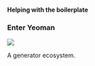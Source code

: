 ####  Helping with the boilerplate
### Enter Yeoman

![](http://yeoman.io/assets/img/illustration-home-inverted.6466.png)

A generator ecosystem. 